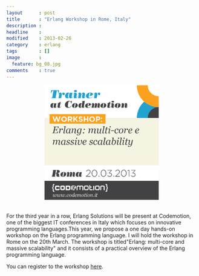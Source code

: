 ```yaml
---
layout      : post
title       : "Erlang Workshop in Rome, Italy"
description :
headline    :
modified    : 2013-02-26
category    : erlang
tags        : []
image       :
  feature: bg_08.jpg
comments    : true
---
```


<div style="text-align:center">
<a href="http://rome.codemotionworld.com/workshop/erlang-multi-core-e-massive-scalability/" target="_blank">
<img style="width:60%" src="/images/erlang-workshop.png" alt="Erlang Workshop Codemotion - Rome 2013" />
</a>
</div>
<br />

For the third year in a row, Erlang Solutions will be present at Codemotion, one of the biggest IT conferences in Italy which focuses on innovative programming languages.This year, we propose a one day hands-on workshop on the Erlang programming language. I will hold the workshop in Rome on the 20th March. The workshop is titled"Erlang: multi-core and massive scalability" and it consists of a practical overview of the Erlang programming language.

You can register to the workshop [here](http://rome.codemotionworld.com/workshop/erlang-multi-core-e-massive-scalability/).
